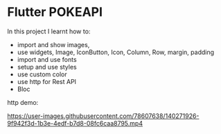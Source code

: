 # Flutter POKEAPI
In this project I learnt how to:
- import and show images, 
- use widgets, Image, IconButton, Icon, Column, Row, margin, padding
- import and use fonts
- setup and use styles
- use custom color
- use http for Rest API
- Bloc  

http demo:

https://user-images.githubusercontent.com/78607638/140271926-9f942f3d-1b3e-4edf-b7d8-08fc6caa8795.mp4

